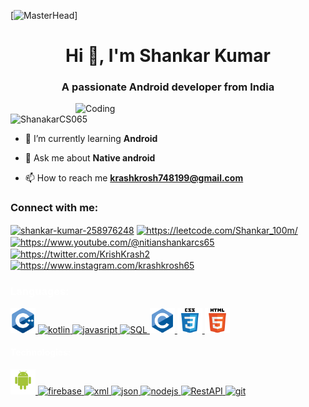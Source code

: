 [![MasterHead](https://1.bp.blogspot.com/-7A4WynwLsMw/XbBpCXG8fHI/AAAAAAAAMt4/uOa1bpLskYgrwGbllhSu2SDj_Mig8SXJQCLcBGAsYHQ/s1600/2000_600px.gif)]
<h1 align="center">Hi 👋, I'm Shankar Kumar</h1>
<h3 align="center">A passionate Android developer from India</h3>
<img align="right" alt="Coding" width="400" src="https://cdn.dribbble.com/users/1162077/screenshots/3848914/programmer.gif">

<p align="left"> <img src="https://komarev.com/ghpvc/?username=shanakarcs065&label=Profile%20views&color=0e75b6&style=flat" alt="ShanakarCS065" /> </p>

- 🌱 I’m currently learning **Android**

- 💬 Ask me about **Native android**

- 📫 How to reach me **krashkrosh748199@gmail.com**

<h3 align="left">Connect with me:</h3>
<p align="left">
<font color="#FFFFFF">
<a href="https://linkedin.com/in/shankar-kumar-258976248" target="blank"><img align="center" src="https://raw.githubusercontent.com/rahuldkjain/github-profile-readme-generator/master/src/images/icons/Social/linked-in-alt.svg" alt="shankar-kumar-258976248" height="30" width="40" /></a>
<a href="https://leetcode.com/Shankar_100m/" target="blank"><img align="center" src="https://raw.githubusercontent.com/rahuldkjain/github-profile-readme-generator/master/src/images/icons/Social/leet-code.svg" alt="https://leetcode.com/Shankar_100m/" height="30" width="40" /></a>
<a href="https://www.youtube.com/@nitianshankarcs65" target="blank"><img align="center" src="https://raw.githubusercontent.com/rahuldkjain/github-profile-readme-generator/master/src/images/icons/Social/youtube.svg" alt="https://www.youtube.com/@nitianshankarcs65" height="30" width="40" /></a>
<a href="https://twitter.com/KrishKrash2" target="blank"><img align="center" src="https://raw.githubusercontent.com/rahuldkjain/github-profile-readme-generator/master/src/images/icons/Social/twitter.svg" alt="https://twitter.com/KrishKrash2" height="30" width="40" /></a>
<a href="https://www.instagram.com/krashkrosh65" target="blank"><img align="center" src="https://raw.githubusercontent.com/rahuldkjain/github-profile-readme-generator/master/src/images/icons/Social/instagram.svg" alt="https://www.instagram.com/krashkrosh65" height="30" width="40" /></a>


</p>


<h3 align="left">Languages:</h3>
<p align="left">
<a href="https://www.w3schools.com/cpp/" target="_blank" rel="noreferrer"> <img src="https://raw.githubusercontent.com/devicons/devicon/master/icons/cplusplus/cplusplus-original.svg" alt="cplusplus" width="40" height="40"/> </a> 
<a href="https://kotlinlang.org" target="_blank" rel="noreferrer"> <img src="https://www.vectorlogo.zone/logos/kotlinlang/kotlinlang-icon.svg" alt="kotlin" width="40" height="40"/> </a> 
<a href="https://developer.mozilla.org/en-US/docs/Web/JavaScript" target="_blank" rel="noreferrer"> <img src="https://www.javascripttutorial.net/wp-content/uploads/2021/04/JavaScript-Tutorial.svg" alt="javasript" width="40" height="40"/> </a>
<a href="https://www.w3schools.com/sql/" target="_blank" rel="noreferrer"> <img src="https://symbols.getvecta.com/stencil_28/61_sql-database-generic.90b41636a8.svg" alt="SQL" width="40" height="40"/> </a>
<a href="https://www.cprogramming.com/" target="_blank" rel="noreferrer"> <img src="https://raw.githubusercontent.com/devicons/devicon/master/icons/c/c-original.svg" alt="c" width="40" height="40"/> </a>
<a href="https://www.w3schools.com/css/" target="_blank" rel="noreferrer"> <img src="https://raw.githubusercontent.com/devicons/devicon/master/icons/css3/css3-original-wordmark.svg" alt="css3" width="40" height="40"/> </a> 
<a href="https://www.w3.org/html/" target="_blank" rel="noreferrer"> <img src="https://raw.githubusercontent.com/devicons/devicon/master/icons/html5/html5-original-wordmark.svg" alt="html5" width="40" height="40"/> </a>


<h4 align="left">Technologies:</h4>
<p align="left">
<a href="https://developer.android.com" target="_blank" rel="noreferrer"> <img src="https://raw.githubusercontent.com/devicons/devicon/master/icons/android/android-original-wordmark.svg" alt="android" width="40" height="40"/> </a>
<a href="https://firebase.google.com/" target="_blank" rel="noreferrer"> <img src="https://www.vectorlogo.zone/logos/firebase/firebase-icon.svg" alt="firebase" width="40" height="40"/> </a> 
<a href="https://developer.android.com/reference/android/util/Xml" target="_blank" rel="noreferrer"> <img src="https://www.svgrepo.com/show/31053/xml.svg" alt="xml" width="40" height="40"/> </a>
<a href="https://developer.android.com/reference/kotlin/org/json/JSONObject" target="_blank" rel="noreferrer"> <img src="https://www.svgrepo.com/show/8901/json-file.svg" alt="json" width="40" height="40"/> </a>
<a href="https://www.w3schools.com/nodejs/" target="_blank" rel="noreferrer"> <img src="https://upload.wikimedia.org/wikipedia/commons/d/d9/Node.js_logo.svg" alt="nodejs" width="40" height="40"/> </a>
<a href="https://restfulapi.net/" target="_blank" rel="noreferrer"> <img src="https://uxwing.com/wp-content/themes/uxwing/download/web-app-development/rest-api-icon.png" alt="RestAPI" width="40" height="40"/> </a>
<a href="https://git-scm.com/" target="_blank" rel="noreferrer"> <img src="https://www.vectorlogo.zone/logos/git-scm/git-scm-icon.svg" alt="git" width="40" height="40"/> </a>



</p>
